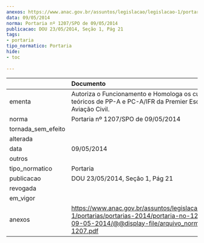 ```yaml
---
anexos: https://www.anac.gov.br/assuntos/legislacao/legislacao-1/portarias/portarias-2014/portaria-no-1207-spo-de-09-05-2014/@@display-file/arquivo_norma/PA2014-1207.pdf
data: 09/05/2014
norma: Portaria nº 1207/SPO de 09/05/2014
publicacao: DOU 23/05/2014, Seção 1, Pág 21
tags:
- portaria
tipo_normatico: Portaria
hide: 
- toc 
 
---
```


|                    | Documento                                                                                                                                                         |
|:-------------------|:------------------------------------------------------------------------------------------------------------------------------------------------------------------|
| ementa             | Autoriza o Funcionamento e Homologa os cursos teóricos de PP-A e PC-A/IFR da Premier Escola De Aviação Civil.                                                     |
| norma              | Portaria nº 1207/SPO de 09/05/2014                                                                                                                                |
| tornada_sem_efeito |                                                                                                                                                                   |
| alterada           |                                                                                                                                                                   |
| data               | 09/05/2014                                                                                                                                                        |
| outros             |                                                                                                                                                                   |
| tipo_normatico     | Portaria                                                                                                                                                          |
| publicacao         | DOU 23/05/2014, Seção 1, Pág 21                                                                                                                                   |
| revogada           |                                                                                                                                                                   |
| em_vigor           |                                                                                                                                                                   |
| anexos             | https://www.anac.gov.br/assuntos/legislacao/legislacao-1/portarias/portarias-2014/portaria-no-1207-spo-de-09-05-2014/@@display-file/arquivo_norma/PA2014-1207.pdf |
